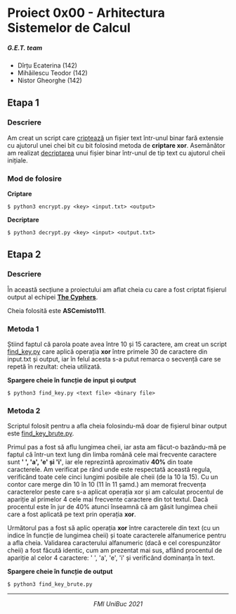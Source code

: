 # Proiect 0x00 - Arhitectura Sistemelor de Calcul 


##### **G.E.T. team**
+ Dîrțu Ecaterina (142)
+ Mihăilescu Teodor (142)
+ Nistor Gheorghe (142)


## Etapa 1

### Descriere
Am creat un script care [criptează](https://github.com/George-Nistor/ASC-Project-0x00/blob/main/encrypt.py) un fișier text într-unul binar fară extensie cu ajutorul unei chei bit cu bit folosind metoda de **criptare xor**. Asemănător am realizat [decriptarea](https://github.com/George-Nistor/ASC-Project-0x00/blob/main/decrypt.py) unui fișier binar într-unul de tip text cu ajutorul cheii inițiale.

### Mod de folosire
**Criptare**
```
$ python3 encrypt.py <key> <input.txt> <output>
```
**Decriptare**
```
$ python3 decrypt.py <key> <input> <output.txt>
```

## Etapa 2

### Descriere

În această secțiune a proiectului am aflat cheia cu care a fost criptat fișierul output al echipei [**The Cyphers**](https://github.com/fredtux/ASC_Proiect_0x00).

Cheia folosită este **ASCemisto111**.

### Metoda 1

Știind faptul că parola poate avea între 10 și 15 caractere, am creat un script [find_key.py](https://github.com/George-Nistor/ASC-Project-0x00/blob/main/find_key.py) care aplică operația **xor** între primele 30 de caractere din input.txt și output, iar în felul acesta s-a putut remarca o secvență care se repetă în rezultat: cheia utilizată.

**Spargere cheie în funcție de input și output**
```
$ python3 find_key.py <text file> <binary file>
```


### Metoda 2

Scriptul folosit pentru a afla cheia folosindu-mă doar de fișierul binar output este [find_key_brute.py](https://github.com/George-Nistor/ASC-Project-0x00/blob/main/find_key_brute.py).

Primul pas a fost să aflu lungimea cheii, iar asta am făcut-o bazându-mă pe faptul că într-un text lung din limba română cele mai frecvente caractere sunt **' ', 'a', 'e' și 'i'**, iar ele reprezintă aproximativ **40%** din toate caracterele. Am verificat pe rând unde este respectată această regula, verificănd toate cele cinci lungimi posibile ale cheii (de la 10 la 15). Cu un contor care merge din 10 în 10 (11 în 11 șamd.) am memorat frecvența caracterelor peste care s-a aplicat operația xor și am calculat procentul de apariție al primelor 4 cele mai frecvente caractere din tot textul. Dacă procentul este în jur de 40% atunci înseamnă că am găsit lungimea cheii care a fost aplicată pe text prin operația **xor**.

Următorul pas a fost să aplic operația **xor** între caracterele din text (cu un indice în funcție de lungimea cheii) și toate caracterele alfanumerice pentru a afla cheia. Validarea caracterului alfanumeric (dacă e cel corespunzător cheii) a fost făcută identic, cum am prezentat mai sus, aflând procentul de apariție al celor 4 caractere: ' ', 'a', 'e', 'i' și verificând dominanța în text.

**Spargere cheie în funcție de output**
```
$ python3 find_key_brute.py
```
***
*<p align="center">FMI UniBuc 2021</p>*
